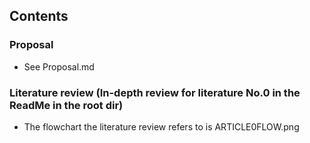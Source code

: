 ## Contents

### Proposal
- See Proposal.md

### Literature review (In-depth review for literature No.0 in the ReadMe in the root dir)
- The flowchart the literature review refers to is ARTICLE0FLOW.png
